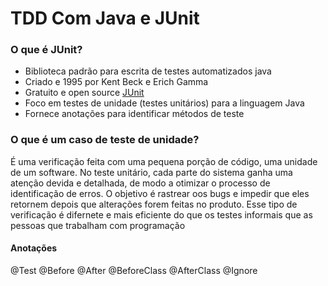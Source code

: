 # TDD Com Java e JUnit
### O que é JUnit?
* Biblioteca padrão para escrita de testes automatizados java
* Criado e 1995 por Kent Beck e Erich Gamma
* Gratuito e open source [JUnit](http://github.com/junit-team/junit5)
* Foco em testes de unidade (testes unitários) para a linguagem Java
* Fornece anotações para identificar métodos de teste

### O que é um caso de teste de unidade?
É uma verificação feita com uma pequena porção de código, uma unidade de um software. No teste unitário, cada parte do sistema ganha uma atenção devida e detalhada, de modo a otimizar o processo de identificação de erros. O objetivo é rastrear oos bugs e impedir que eles retornem depois que alterações forem feitas no produto.
Esse tipo de verificação é difernete e mais eficiente do que os testes informais que as pessoas que trabalham com programação
#### Anotações
@Test
@Before
@After
@BeforeClass
@AfterClass
@Ignore
